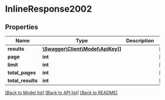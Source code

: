 # InlineResponse2002

## Properties
Name | Type | Description | Notes
------------ | ------------- | ------------- | -------------
**results** | [**\Swagger\Client\Model\ApiKey[]**](ApiKey.md) |  | [optional] 
**page** | **int** |  | [optional] 
**limit** | **int** |  | [optional] 
**total_pages** | **int** |  | [optional] 
**total_results** | **int** |  | [optional] 

[[Back to Model list]](../../README.md#documentation-for-models) [[Back to API list]](../../README.md#documentation-for-api-endpoints) [[Back to README]](../../README.md)

